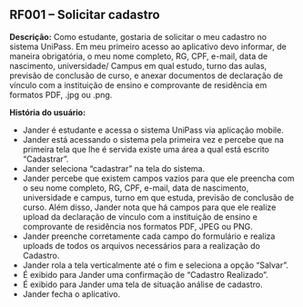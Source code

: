 ## RF001 – Solicitar cadastro
**Descrição:** Como estudante, gostaria de solicitar o meu cadastro no sistema UniPass. Em meu primeiro acesso ao aplicativo devo informar, de maneira obrigatória, o meu nome completo, RG, CPF, e-mail, data de nascimento, universidade/ Campus em qual estudo, turno das aulas, previsão de conclusão de curso, e anexar documentos de declaração de vínculo com a instituição de ensino e comprovante de residência em formatos PDF, .jpg ou .png.

**História do usuário:**
- Jander é estudante e acessa o sistema UniPass via aplicação mobile.
- Jander está acessando o sistema pela primeira vez e percebe que na primeira tela que lhe é servida existe uma área a qual está escrito “Cadastrar”.
- Jander seleciona “cadastrar” na tela do sistema.
- Jander percebe que existem campos vazios para que ele preencha com o seu nome completo, RG, CPF, e-mail, data de nascimento, universidade e campus, turno em que estuda, previsão de conclusão de curso. Além disso, Jander nota que há campos para que ele realize upload da declaração de vínculo com a instituição de ensino e comprovante de residência nos formatos PDF, JPEG ou PNG.
- Jander preenche corretamente cada campo do formulário e realiza uploads de todos os arquivos necessários para a realização do Cadastro.
- Jander rola a tela verticalmente até o fim e seleciona a opção “Salvar”.
- É exibido para Jander uma confirmação de “Cadastro Realizado”.
- É exibido para Jander uma tela de situação análise de cadastro.
- Jander fecha o aplicativo.

